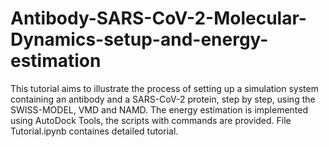 # Antibody-SARS-CoV-2-Molecular-Dynamics-setup-and-energy-estimation
This tutorial aims to illustrate the process of setting up a simulation system containing an antibody and a SARS-CoV-2 protein, 
step by step, using the SWISS-MODEL, VMD and NAMD. The energy estimation is implemented using AutoDock Tools, the scripts with commands are provided.
File Tutorial.ipynb containes detailed tutorial. 
